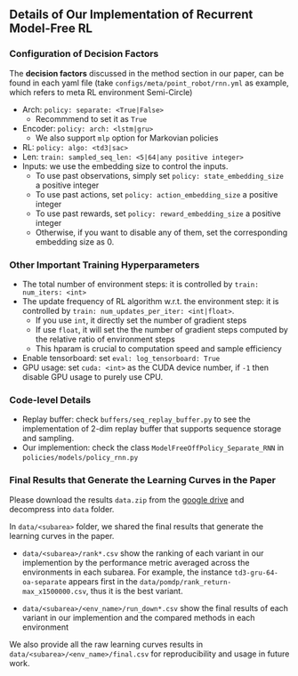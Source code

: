 ## Details of Our Implementation of Recurrent Model-Free RL

### Configuration of Decision Factors

The **decision factors** discussed in the method section in our paper, can be found in each yaml file (take `configs/meta/point_robot/rnn.yml` as example, which refers to meta RL environment Semi-Circle)

- Arch: `policy: separate: <True|False>` 
    - Recommmend to set it as `True`
- Encoder: `policy: arch: <lstm|gru>`
    - We also support `mlp` option for Markovian policies
- RL: `policy: algo: <td3|sac>`
- Len: `train: sampled_seq_len: <5|64|any positive integer>`
- Inputs: we use the embedding size to control the inputs. 
    - To use past observations, simply set `policy: state_embedding_size` a positive integer
    - To use past actions, set `policy: action_embedding_size` a positive integer
    - To use past rewards, set `policy: reward_embedding_size` a positive integer
    - Otherwise, if you want to disable any of them, set the corresponding embedding size as 0.

### Other Important Training Hyperparameters

- The total number of environment steps: it is controlled by `train: num_iters: <int>` 
- The update frequency of RL algorithm w.r.t. the environment step: it is controlled by `train: num_updates_per_iter: <int|float>`.
    - If you use `int`, it directly set the number of gradient steps
    - If use `float`, it will set the the number of gradient steps computed by the relative ratio of environment steps
    - This hparam is crucial to computation speed and sample efficiency
- Enable tensorboard: set `eval: log_tensorboard: True`
- GPU usage: set `cuda: <int>` as the CUDA device number, if `-1` then disable GPU usage to purely use CPU.

### Code-level Details
- Replay buffer: check `buffers/seq_replay_buffer.py` to see the implementation of 2-dim replay buffer that supports sequence storage and sampling.
- Our implemention: check the class `ModelFreeOffPolicy_Separate_RNN` in `policies/models/policy_rnn.py`


### Final Results that Generate the Learning Curves in the Paper
Please download the results `data.zip` from the [google drive](https://drive.google.com/file/d/18l9Y4N8zPRdGBnx8oSELiQcoReF7V4wP/view?usp=sharing) and decompress into `data` folder.

In `data/<subarea>` folder, we shared the final results that generate the learning curves in the paper. 

- `data/<subarea>/rank*.csv` show the ranking of each variant in our implemention by the performance metric averaged across the environments in each subarea. For example, the instance `td3-gru-64-oa-separate` appears first in the `data/pomdp/rank_return-max_x1500000.csv`, thus it is the best variant.

- `data/<subarea>/<env_name>/run_down*.csv` show the final results of each variant in our implemention and the compared methods in each environment

We also provide all the raw learning curves results in `data/<subarea>/<env_name>/final.csv` for reproducibility and usage in future work.

